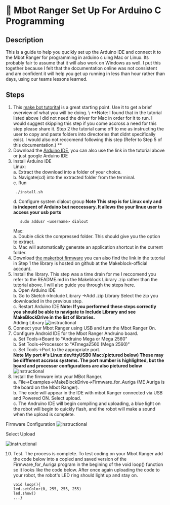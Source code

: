 # 🤖 Mbot Ranger Set Up For Arduino C Programming
## Description
This is a guide to help you qucikly set up the Arduino IDE and connect it to the Mbot Ranger for programming in arduino c uing Mac or Linux. Its probably fair to assume that it will also work on Windows as well. I put this together because I felt that the documentation online was not consistent and am confident it will help you get up running in less than hour rather than days, using our teams lessons learned.  
## Steps
1. This [make bot tutorital](http://learn.makeblock.com/en/learning-arduino-programming/) is a great starting point. Use it to get a brief overview of what you will be doing. \ 
   **Note: I found that in the tutorial listed above I did not need the driver for Mac in order for it to run. I would suggest skipping this step if you come accross a need for this step please share it. Step 2 the tutorial came off to me as instructing the user to copy and paste folders into directories that didnt specifically exist. I would also not reccomend following this step (Refer to Step 5 of this documentation.) **
2. Download the [Arduino IDE](https://www.arduino.cc/en/software), you can also use the link in the tutorial above or just google Arduino IDE
3. Install Arduino IDE\
   Linux: \
   a. Extract the download into a folder of your choice.\
   b. Navigate(cd) into the extracted folder from the terminal.\
   c. Run 
   ```terminal 
    ./install.sh
    ```
   d. Configure system dialout group **Note This step is for Linux only and is indepent of Arduino but neccessary. It allows the your linux user to access your usb ports**
    ```terminal 
       sudo addusr <username> dialout
    ```
   Mac:\
   a. Double click the compressed folder. This should give you the option to extract.\
   b. Mac will automatically generate an application shortcut in the current folder. 
4. Download [the makerbot firmware](https://github.com/Makeblock-official/Makeblock-Libraries/archive/master.zip) you can also find the link in the tutorial in Step 1 the library is hosted on github at the Makeblock-official account. 
5. Install the library. This step was a time drain for me I reccomend you refer to the README.md in the Makeblock Library .zip
rather than the tutorial above. I will also guide you through the steps here. \
   a. Open Arduino IDE \
   b. Go to Sketch->Include Library ->Add .zip Library Select the zip you downloaded in the previous step.  
   c. Restart Arduino IDE **Note: If you performed these steps correctly  you should be able to navigate to Include Library and see MakeBlockDrive in the list of libraries.**   
 Adding Library 
 ![instructional](images/addzip.png) 
 6. Connect your Mbot Ranger using USB and turn the Mbot Ranger On.
 7. Configure Android IDE for the Mbot Ranger Andruino board.  
    a. Set Tools->Board to "Andruino Mega or Mega 2560" \
    b. Set Tools->Processor to "ATmega2560 (Mega 2560)" \
    c. Set Tools->Port to the appropriate port.  
 **Note My port #'s Linux:dev/ttyUSB0 Mac:(pictured below) These may be diffferent accross systems. The port number is highlighted, but the board and processor configurations are also pictured below**
  ![instructional](images/configuration.png)
 8. Install the firmware into your MBot Ranger.  
    a. File->Examples->MakeBlockDrive->Firmware_for_Auriga (ME Auriga is the board on the Mbot Ranger).  
    b. The code will appear in the IDE with mbot Ranger connected via USB and Powered ON. Select upload.    
    c. The Andruino IDE will begin compiling and uploading, a blue light on the robot will begin to quickly flash, and the robot will make a sound when the upload is complete.    

Firmware Configuration
 ![instructional](images/firmware_mac.png)
 
 Select Upload 
 
![instructional](images/upload.png) 

10. Test. The process is complete. To test coding on your Mbot Ranger add the code below into a copied and saved version of the Firmware_for_Auriga program in the begining of the void loop() function so it looks like the code below. After once again uploading the code to your robot, the robot's LED ring should light up and stay on.   
    
      ```
      void loop(){
      led.setColor(0, 255, 255, 255)  
      led.show()  
      ...}
      
      ```









        
    
